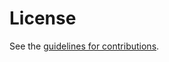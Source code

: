 # License

See the
[guidelines for contributions](https://github.com/vlopezalvarez/draft-ogondio-opsawg-device-models/blob/main/CONTRIBUTING.md).
